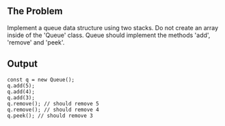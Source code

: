 ## The Problem
Implement a queue data structure using two stacks. Do not create an array inside of the 'Queue' class. Queue should implement the methods 'add', 'remove' and 'peek'.

## Output
```
const q = new Queue();
q.add(5);
q.add(4);
q.add(3);
q.remove(); // should remove 5
q.remove(); // should remove 4
q.peek(); // should remove 3
```
